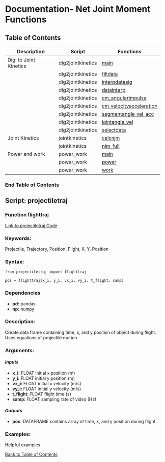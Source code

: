 # Documentation- Net Joint Moment Functions

## Table of Contents 
| Description | Script |Functions |
| ------------- | ------------- | ------------- |
| Digi to Joint Kinetics  | dig2jointkinetics| [main](#function-main_dig2jointkinetics)|
|  | dig2jointkinetics| [filtdata](#function-filtdata)|
|   | dig2jointkinetics| [interpdatasig](#function-interpdatasig)|
|   | dig2jointkinetics| [datainterp](#function-datainterp)|
|  | dig2jointkinetics| [cm_angularimpulse](#function-cm_angularimpulse)|
|  | dig2jointkinetics| [cm_velocityacceleration](#function-cm_velocityacceleration)|
|  | dig2jointkinetics| [segmentangle_vel_acc](#function-segmentangle_vel_acc)|
|  | dig2jointkinetics| [jointangle_vel](#function-jointangle_vel)|
|  | dig2jointkinetics| [selectdata](#function-selectdata)|
| Joint Kinetics | jointkinetics| [calcnjm](#function-calcnjm)|
|  | jointkinetics| [njm_full](#function-njm-full)|
| Power and work | power_work| [main](#function-main_power_work)|
|  | power_work| [power](#function-power)|
|  | power_work| [work](#function-work)|

### End Table of Contents  <br/>

## Script: projectiletraj
### Function flighttraj
[Link to projectiletraj Code](https://github.com/USCBiomechanicsLab/labcodes/blob/master/projectiletraj.py)

### **Keywords:**
Projectile, Trajectory, Position, Flight, X, Y, Position

### **Syntax:**
```
from projectiletraj import flighttraj

pos = flighttraj(x_i, y_i, vx_i, vy_i, t_flight, samp)                              
```
### Dependencies 
* **pd:** pandas 
* **np:** numpy 

### **Description:**<br/>
Create data frame containing time, x, and y position of object during flight.
Uses equations of projectile motion.
   
### **Arguments:**

#### *Inputs*

   * **x_i:** FLOAT initial x position (m)
   * **y_i:** FLOAT initial y position (m)
   * **vx_i:** FLOAT initial x velocity (m/s)
   * **vy_i:** FLOAT initial y velocity (m/s)
   * **t_flight:** FLOAT flight time (s)
   * **samp:** FLOAT sampling rate of video (Hz)

#### *Outputs*

   * **pos:** DATAFRAME contains array of time, x, and y position during flight
   
### **Examples:**
Helpful examples

[Back to Table of Contents](#table-of-contents)
